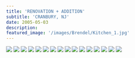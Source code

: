 ```yaml
---
title: 'RENOVATION + ADDITION'
subtitle: 'CRANBURY, NJ'
date: 2005-05-03
description: 
featured_image: '/images/Brendel/Kitchen_1.jpg'
---
```


<div class="gallery" data-columns="2">
	<img src="/images/Brendel/Bar_counter.jpg">
	<img src="/images/Brendel/Ceiling_close_up.jpg">
	<img src="/images/Brendel/Chalk_doors.jpg">
	<img src="/images/Brendel/Chalk_Pantry_doors.jpg">
	<img src="/images/Brendel/China_Cabinnet.jpg">
	<img src="/images/Brendel/Corner_unit.jpg">
	<img src="/images/Brendel/Family_Room_left.jpg">
	<img src="/images/Brendel/Family_Room.jpg">
	<img src="/images/Brendel/Full_china_cabinet.jpg">
	<img src="/images/Brendel/Kitchen_1.jpg">
	<img src="/images/Brendel/Outside_2.jpg">
	<img src="/images/Brendel/Outside.jpg">
	<img src="/images/Brendel/Sink.jpg">
	<img src="/images/Brendel/Stove.jpg">
	<img src="/images/Brendel/tiles.jpg">
	<img src="/images/Brendel/window_seat.jpg">	
</div>
